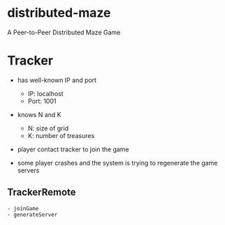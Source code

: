 # distributed-maze
A Peer-to-Peer Distributed Maze Game


# Tracker

- has well-known IP and port
    - IP: localhost
    - Port: 1001

- knows N and K
    - N: size of grid
    - K: number of treasures 
    
- player contact tracker to join the game
- some player crashes and the system is trying to regenerate the game servers
    
    
## TrackerRemote
    - joinGame
    - generateServer


